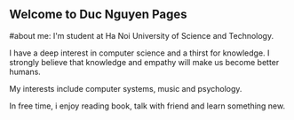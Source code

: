 ## Welcome to Duc Nguyen Pages
#about me: I'm student at Ha Noi University of Science and Technology.

I have a deep interest in computer science and a thirst for knowledge. I strongly believe that knowledge and empathy will make us become better humans.

My interests include computer systems, music and psychology.

In free time, i enjoy reading book, talk with friend and learn something new.
